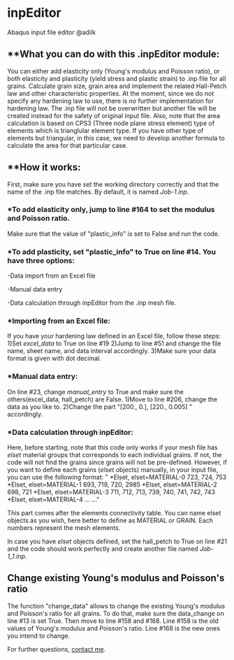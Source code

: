# inpEditor
Abaqus input file editor 
@adilk

## **What you can do with this .inpEditor module:

You can either add elasticity only (Young's modulus and Poisson ratio), 
or both elasticity and plasticity (yield stress and plastic strain) to .inp file 
for all grains.
Calculate grain size, grain area and implement the related Hall-Petch law and 
other characteristic properties.
At the moment, since we do not specify any hardening law to use, 
there is no further implementation for hardening law. The .inp file will not 
be overwritten but another file will be created instead for the safety of 
original input file. Also, note that the area calculation is based on CPS3 
(Three node plane stress element) type of elements which is trianglular element type.
If you have other type of elements but triangular, in this case, we need to develop another 
formula to calculate the area for that particular case.

## **How it works:
First, make sure you have set the working directory correctly and that 
the name of the .inp file matches. By default, it is named *Job-1.inp*.

### *To add elasticity only, jump to line #164 to set the modulus and Poisson ratio. 
Make sure that the value of "plastic_info" is set to False and run the code.

### *To add plasticity, set "plastic_info" to True on line #14. You have three options:

-Data import from an Excel file

-Manual data entry

-Data calculation through inpEditor from the .inp mesh file.

### *Importing from an Excel file:
If you have your hardening law defined in an Excel file, follow these steps:
1)Set *excel_data* to True on line #19
2)Jump to line #51 and change the file name, sheet name, and data interval accordingly.
3)Make sure your data format is given with dot decimal.


### *Manual data entry:
On line #23, change *manual_entry* to True and make sure the others(excel_data, 
hall_petch) are False.
1)Move to line #206, change the data as you like to. 
2)Change the part "[200., 0.], [220., 0.005] " accordingly.


### *Data calculation through inpEditor:
Here, before starting, note that this code only works if your mesh file has
 *elset* material groups that corresponds to each individual grains. 
 If not, the code will not find the grains since grains will not be pre-defined.
However, if you want to define each grains (*elset* objects) manually, 
in your input file, you can use the following format:
"
*Elset, elset=MATERIAL-0
  723,  724,  753
*Elset, elset=MATERIAL-1
  693,  719,  720, 2985
*Elset, elset=MATERIAL-2
  698,  721
*Elset, elset=MATERIAL-3
  711,  712,  713,  739,  740,  741,  742,  743
*Elset, elset=MATERIAL-4
...
..."


This part comes after the elements connectivity table. You can name elset objects 
as you wish, here better to define as MATERIAL or GRAIN. Each numbers represent 
the mesh elements.

In case you have *elset* objects defined, set the hall_petch to True on line #21 and
the code should work perfectly and create another file named *Job-1_1.inp*.

## Change existing Young's modulus and Poisson's ratio
The function "change_data" allows to change the existing Young's modulus and Poisson's ratio for all grains. To do that, 
make sure the data_change on line #13 is set True. Then move to line #158 and #168. Line #158 is the old values of Young's modulus and Poisson's ratio. Line #168 is the new ones you intend to change.

For further questions, [contact me](mailto:kilincadil0@gmail.com).
